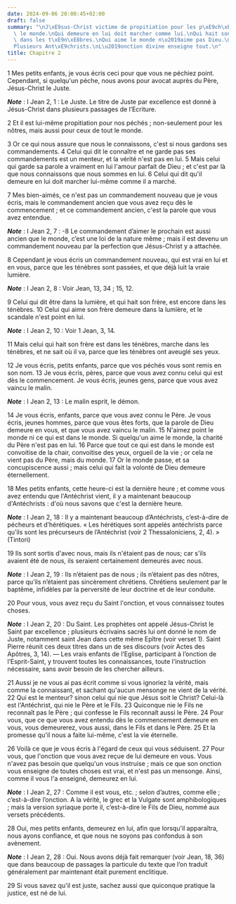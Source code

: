```yaml
---
date: 2024-09-06 20:00:45+02:00
draft: false
summary: "\nJ\xE9sus-Christ victime de propitiation pour les p\xE9ch\xE9s de tout\
  \ le monde.\nQui demeure en lui doit marcher comme lui.\nQui hait son fr\xE8re est\
  \ dans les t\xE9n\xE8bres.\nQui aime le monde n\u2019aime pas Dieu.\nTriple concupiscence.\n\
  Plusieurs Ant\xE9christs.\nL\u2019onction divine enseigne tout.\n"
title: Chapitre 2
---
```





1 Mes petits enfants, je vous écris ceci pour que vous ne péchiez point. Cependant, si quelqu'un pèche, nous avons pour avocat auprès du Père, Jésus-Christ le Juste.

***Note*** :  I Jean 2, 1 : Le Juste. Le titre de Juste par excellence est donné à Jésus-Christ dans plusieurs passages de l’Ecriture.

2 Et il est lui-même propitiation pour nos péchés ; non-seulement pour les nôtres, mais aussi pour ceux de tout le monde.


3 Or ce qui nous assure que nous le connaissons, c'est si nous gardons ses commandements. 4 Celui qui dit le connaître et ne garde pas ses commandements est un menteur, et la vérité n'est pas en lui. 5 Mais celui qui garde sa parole a vraiment en lui l'amour parfait de Dieu ; et c'est par là que nous connaissons que nous sommes en lui. 6 Celui qui dit qu'il demeure en lui doit marcher lui-même comme il a marché.


7 Mes bien-aimés, ce n'est pas un commandement nouveau que je vous écris, mais le commandement ancien que vous avez reçu dès le commencement ; et ce commandement ancien, c'est la parole que vous avez entendue.

***Note*** :  I Jean 2, 7 : -8 Le commandement d’aimer le prochain est aussi ancien que le monde, c’est une loi de la nature même ; mais il est devenu un commandement nouveau par la perfection que Jésus-Christ y a attachée.

8 Cependant je vous écris un commandement nouveau, qui est vrai en lui et en vous, parce que les ténèbres sont passées, et que déjà luit la vraie lumière.

***Note*** :  I Jean 2, 8 : Voir Jean, 13, 34 ; 15, 12.

9 Celui qui dit être dans la lumière, et qui hait son frère, est encore dans les ténèbres. 10 Celui qui aime son frère demeure dans la lumière, et le scandale n'est point en lui.

***Note*** :  I Jean 2, 10 : Voir 1 Jean, 3, 14.

11 Mais celui qui hait son frère est dans les ténèbres, marche dans les ténèbres, et ne sait où il va, parce que les ténèbres ont aveuglé ses yeux.


12 Je vous écris, petits enfants, parce que vos péchés vous sont remis en son nom. 13 Je vous écris, pères, parce que vous avez connu celui qui est dès le commencement. Je vous écris, jeunes gens, parce que vous avez vaincu le malin.

***Note*** :  I Jean 2, 13 : Le malin esprit, le démon.

14 Je vous écris, enfants, parce que vous avez connu le Père. Je vous écris, jeunes hommes, parce que vous êtes forts, que la parole de Dieu demeure en vous, et que vous avez vaincu le malin. 15 N'aimez point le monde ni ce qui est dans le monde. Si quelqu'un aime le monde, la charité du Père n'est pas en lui. 16 Parce que tout ce qui est dans le monde est convoitise de la chair, convoitise des yeux, orgueil de la vie ; or cela ne vient pas du Père, mais du monde. 17 Or le monde passe, et sa concupiscence aussi ; mais celui qui fait la volonté de Dieu demeure éternellement.


18 Mes petits enfants, cette heure-ci est la dernière heure ; et comme vous avez entendu que l'Antéchrist vient, il y a maintenant beaucoup d'Antéchrists : d'où nous savons que c'est la dernière heure.

***Note*** :  I Jean 2, 18 : Il y a maintenant beaucoup d’Antéchrists, c’est-à-dire de pécheurs et d’hérétiques. « Les hérétiques sont appelés antéchrists parce qu’ils sont les précurseurs de l’Antéchrist (voir 2 Thessaloniciens, 2, 4). » (Tintori)

19 Ils sont sortis d'avec nous, mais ils n'étaient pas de nous; car s'ils avaient été de nous, ils seraient certainement demeurés avec nous.

***Note*** :  I Jean 2, 19 : Ils n’étaient pas de nous ; ils n’étaient pas des nôtres, parce qu’ils n’étaient pas sincèrement chrétiens. Chrétiens seulement par le baptême, infidèles par la perversité de leur doctrine et de leur conduite.

20 Pour vous, vous avez reçu du Saint l'onction, et vous connaissez toutes choses.

***Note*** :  I Jean 2, 20 : Du Saint. Les prophètes ont appelé Jésus-Christ le Saint par excellence ; plusieurs écrivains sacrés lui ont donné le nom de Juste, notamment saint Jean dans cette même Epître (voir verset 1). Saint Pierre réunit ces deux titres dans un de ses discours (voir Actes des Apôtres, 3, 14). ― Les vrais enfants de l’Eglise, participant à l’onction de l’Esprit-Saint, y trouvent toutes les connaissances, toute l’instruction nécessaire, sans avoir besoin de les chercher ailleurs.

21 Aussi je ne vous ai pas écrit comme si vous ignoriez la vérité, mais comme la connaissant, et sachant qu'aucun mensonge ne vient de la vérité. 22 Qui est le menteur? sinon celui qui nie que Jésus soit le Christ? Celui-là est l'Antéchrist, qui nie le Père et le Fils. 23 Quiconque nie le Fils ne reconnaît pas le Père ; qui confesse le Fils reconnaît aussi le Père. 24 Pour vous, que ce que vous avez entendu dès le commencement demeure en vous, vous demeurerez, vous aussi, dans le Fils et dans le Père. 25 Et la promesse qu'il nous a faite lui-même, c'est la vie éternelle.


26 Voilà ce que je vous écris à l'égard de ceux qui vous séduisent. 27 Pour vous, que l'onction que vous avez reçue de lui demeure en vous. Vous n'avez pas besoin que quelqu'un vous instruise ; mais ce que son onction vous enseigne de toutes choses est vrai, et n'est pas un mensonge. Ainsi, comme il vous l'a enseigné, demeurez en lui.

***Note*** :  I Jean 2, 27 : Comme il est vous, etc. ; selon d’autres, comme elle ; c’est-à-dire l’onction. A la vérité, le grec et la Vulgate sont amphibologiques ; mais la version syriaque porte il, c’est-à-dire le Fils de Dieu, nommé aux versets précédents.

28 Oui, mes petits enfants, demeurez en lui, afin que lorsqu'il apparaîtra, nous ayons confiance, et que nous ne soyons pas confondus à son avènement.

***Note*** :  I Jean 2, 28 : Oui. Nous avons déjà fait remarquer (voir Jean, 18, 36) que dans beaucoup de passages la particule du texte que l’on traduit généralement par maintenant était purement enclitique.


29 Si vous savez qu'il est juste, sachez aussi que quiconque pratique la justice, est né de lui.

